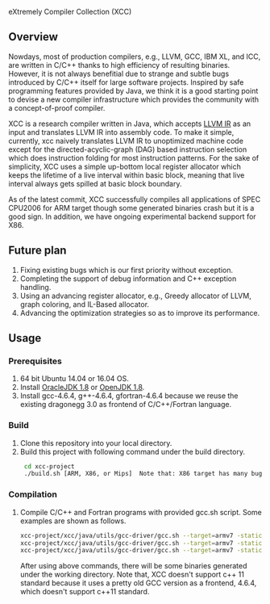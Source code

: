 eXtremely Compiler Collection (XCC)

## Overview

Nowdays, most of production compilers, e.g., LLVM, GCC, IBM XL, and ICC, are written in
C/C++ thanks to high efficiency of resulting binaries. However, it is not always benefitial
due to strange and subtle bugs introduced by C/C++ itself for large software projects.
Inspired by safe programming features provided by Java, we think it is a good starting point to
devise a new compiler infrastructure which provides the community with a concept-of-proof compiler.

XCC is a research compiler written in Java, which accepts [LLVM IR](https://llvm.org/docs/LangRef.html)
as an input and translates LLVM IR into assembly code. To make it simple, currently, xcc naively translates
LLVM IR to unoptimized machine code except for the directed-acyclic-graph (DAG) based instruction
selection which does instruction folding for most instruction patterns. For the sake of simplicity,
XCC uses a simple up-bottom local register allocator which keeps the lifetime of a live
interval within basic block, meaning that live interval always gets spilled at basic block boundary.

As of the latest commit, XCC successfully compiles all applications of SPEC CPU2006 for ARM target
though some generated binaries crash but it is a good sign. In addition, we have ongoing experimental
backend support for X86.

## Future plan
1. Fixing existing bugs which is our first priority without exception.
2. Completing the support of debug information and C++ exception handling.
2. Using an advancing register allocator, e.g., Greedy allocator of LLVM, graph coloring, and IL-Based allocator. 
4. Advancing the optimization strategies so as to improve its performance.

## Usage

### Prerequisites
1. 64 bit Ubuntu 14.04 or 16.04 OS.
2. Install [OracleJDK 1.8](http://www.oracle.com/technetwork/java/javase/downloads/jdk8-downloads-2133151.html) or [OpenJDK 1.8](https://github.com/alexkasko/openjdk-unofficial-builds).
3. Install gcc-4.6.4, g++-4.6.4, gfortran-4.6.4 because we reuse the existing dragonegg 3.0 as
   frontend of C/C++/Fortran language.

### Build
1. Clone this repository into your local directory.
2. Build this project with following command under the build directory.
   ```bash
    cd xcc-project
    ./build.sh [ARM, X86, or Mips]  Note that: X86 target has many bugs and Mips is experimental
   ```

### Compilation
1. Compile C/C++ and Fortran programs with provided gcc.sh script. Some examples are shown as follows.
   ``` bash
   xcc-project/xcc/java/utils/gcc-driver/gcc.sh --target=armv7 -static example.c -o example -O3
   xcc-project/xcc/java/utils/gcc-driver/gcc.sh --target=armv7 -static --linker=c++ example.cpp -o example -O3
   xcc-project/xcc/java/utils/gcc-driver/gcc.sh --target=armv7 -static -linker=fortran example.f90 -o example -O3
   ```

   After using above commands, there will be some binaries generated under the working directory.
   Note that, XCC doesn't support c++ 11 standard because it uses a pretty old GCC version as a frontend, 4.6.4, which doesn't support c++11 standard.
